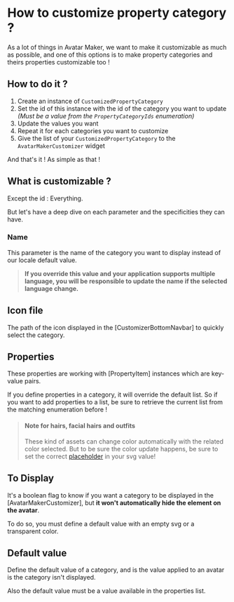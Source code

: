 # How to customize property category ?

As a lot of things in Avatar Maker, we want to make it customizable as much as possible, and one of this options is to make property categories and theirs properties customizable too !

## How to do it ?
1. Create an instance of `CustomizedPropertyCategory`
2. Set the id of this instance with the id of the category you want to update *(Must be a value from the `PropertyCategoryIds` enumeration)*
3. Update the values you want
4. Repeat it for each categories you want to customize
5. Give the list of your `CustomizedPropertyCategory` to the `AvatarMakerCustomizer` widget

And that's it ! As simple as that !

## What is customizable ?
Except the id : Everything. 

But let's have a deep dive on each parameter and the specificities they can have.

### Name
This parameter is the name of the category you want to display instead of our locale default value.

> **If you override this value and your application supports multiple language, you will be responsible to update the name if the selected language change.**

## Icon file
The path of the icon displayed in the [CustomizerBottomNavbar] to quickly select the category.

## Properties
These properties are working with [PropertyItem] instances which are key-value pairs. 

If you define properties in a category, it will override the default list. So if you want to add properties to a list, be sure to retrieve the current list from the matching enumeration before !

> #### Note for hairs, facial hairs and outfits
> 
> These kind of assets can change color automatically with the related color selected. But to be sure the color update happens, be sure to set the correct [placeholder](../../lib/src/core/enums/placeholders.dart) in your svg value!

## To Display
It's a boolean flag to know if you want a category to be displayed in the [AvatarMakerCustomizer], but **it won't automatically hide the element on the avatar**.

To do so, you must define a default value with an empty svg or a transparent color.

## Default value
Define the default value of a category, and is the value applied to an avatar is the category isn't displayed.

Also the default value must be a value available in the properties list.